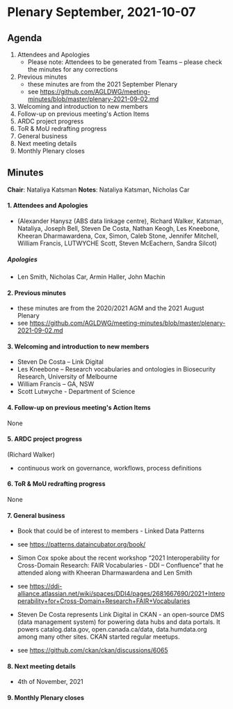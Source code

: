 # Plenary September, 2021-10-07

## Agenda

1. Attendees and Apologies
    * Please note: Attendees to be generated from Teams – please check the minutes for any corrections
2. Previous minutes
    * these minutes are from the 2021 September Plenary
    * see https://github.com/AGLDWG/meeting-minutes/blob/master/plenary-2021-09-02.md
3. Welcoming and introduction to new members
4. Follow-up on previous meeting's Action Items
5. ARDC project progress
6. ToR & MoU redrafting progress
7. General business 
8. Next meeting details
9. Monthly Plenary closes

## Minutes

**Chair**: Nataliya Katsman
**Notes**: Nataliya Katsman, Nicholas Car  

#### 1. Attendees and Apologies
* (Alexander Hanysz (ABS data linkage centre), Richard Walker, Katsman, Nataliya, Joseph Bell, Steven De Costa, Nathan Keogh, Les Kneebone, Kheeran Dharmawardena, Cox, Simon, Caleb Stone, Jennifer Mitchell, William Francis, LUTWYCHE Scott, Steven McEachern, Sandra Silcot) 
##### Apologies
* Len Smith, Nicholas Car, Armin Haller, John Machin
    
#### 2. Previous minutes

* these minutes are from the 2020/2021 AGM and the 2021 August Plenary
* see https://github.com/AGLDWG/meeting-minutes/blob/master/plenary-2021-09-02.md

#### 3. Welcoming and introduction to new members
* Steven De Costa – Link Digital
* Les Kneebone – Research vocabularies and ontologies in Biosecurity Research, University of Melbourne
* William Francis – GA, NSW
* Scott Lutwyche  - Department of Science

#### 4. Follow-up on previous meeting's Action Items
None
#### 5. ARDC project progress
(Richard Walker) 
* continuous work on governance, workflows, process definitions
#### 6. ToR & MoU redrafting progress
None
#### 7. General business 
* Book that could be of interest to members - Linked Data Patterns 
* see https://patterns.dataincubator.org/book/
 
* Simon Cox spoke about the recent workshop “2021 Interoperability for Cross-Domain Research: FAIR Vocabularies - DDI – Confluence” that he attended along with Kheeran Dharmawardena and Len Smith 
* see https://ddi-alliance.atlassian.net/wiki/spaces/DDI4/pages/2681667690/2021+Interoperability+for+Cross-Domain+Research+FAIR+Vocabularies

* Steven De Costa represents Link Digital in CKAN - an open-source DMS (data management system) for powering data hubs and data portals. It powers catalog.data.gov,  open.canada.ca/data, data.humdata.org among many other sites. CKAN started regular meetups.
* see https://github.com/ckan/ckan/discussions/6065 

#### 8. Next meeting details

* 4th of November, 2021

#### 9. Monthly Plenary closes
